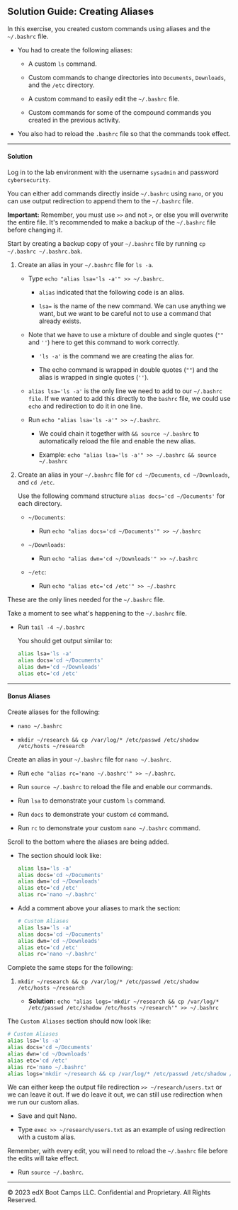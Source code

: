 ## Solution Guide: Creating Aliases

In this exercise, you created custom commands using aliases and the `~/.bashrc` file.

- You had to create the following aliases:

    - A custom `ls` command.

    - Custom commands to change directories into `Documents`, `Downloads`, and the `/etc` directory.

    - A custom command to easily edit the `~/.bashrc` file.

    - Custom commands for some of the compound commands you created in the previous activity.

- You also had to reload the `.bashrc` file so that the commands took effect.

---

#### Solution

Log in to the lab environment with the username `sysadmin` and password `cybersecurity`.

You can either add commands directly inside `~/.bashrc` using `nano`, or you can use output redirection to append them to the `~/.bashrc` file.

**Important:** Remember, you must use `>>` and not `>`, or else you will overwrite the entire file. It's recommended to make a backup of the `~/.bashrc` file before changing it.

Start by creating a backup copy of your `~/.bashrc` file by running `cp ~/.bashrc ~/.bashrc.bak`.

1. Create an alias in your `~/.bashrc` file for `ls -a`.

    - Type `echo "alias lsa='ls -a'" >> ~/.bashrc`.

        - `alias` indicated that the following code is an alias.

        - `lsa=` is the name of the new command. We can use anything we want, but we want to be careful not to use a command that already exists.

    - Note that we have to use a mixture of double and single quotes (`""` and `''`) here to get this command to work correctly.

        - `'ls -a'` is the command we are creating the alias for.

        - The echo command is wrapped in double quotes (`""`) and the alias is wrapped in single quotes (`''`).

    - `alias lsa='ls -a'` is the only line we need to add to our `~/.bashrc file`. If we wanted to add this directly to the `bashrc` file, we could use `echo` and redirection to do it in one line.

    - Run `echo "alias lsa='ls -a'" >> ~/.bashrc`.
        
        - We could chain it together with `&& source ~/.bashrc` to automatically reload the file and enable the new alias.
        
        - Example: `echo "alias lsa='ls -a'" >> ~/.bashrc && source ~/.bashrc`

2. Create an alias in your `~/.bashrc` file for `cd ~/Documents`, `cd ~/Downloads`, and `cd /etc`.

    Use the following command structure `alias docs='cd ~/Documents'` for each directory.

    - `~/Documents`:

        - Run `echo "alias docs='cd ~/Documents'" >> ~/.bashrc`

    - `~/Downloads`:

        - Run `echo "alias dwn='cd ~/Downloads'" >> ~/.bashrc`

    - `~/etc`:

        - Run `echo "alias etc='cd /etc'" >> ~/.bashrc`

These are the only lines needed for the `~/.bashrc` file.

Take a moment to see what's happening to the `~/.bashrc` file.

- Run `tail -4 ~/.bashrc`

    You should get output similar to:

    ```bash
    alias lsa='ls -a'
    alias docs='cd ~/Documents'
    alias dwn='cd ~/Downloads'
    alias etc='cd /etc'
    ```

---

#### Bonus Aliases

Create aliases for the following: 

- `nano ~/.bashrc`

- `mkdir ~/research && cp /var/log/* /etc/passwd /etc/shadow /etc/hosts ~/research`

Create an alias in your `~/.bashrc` file for `nano ~/.bashrc`.

- Run `echo "alias rc='nano ~/.bashrc'" >> ~/.bashrc`.

- Run `source ~/.bashrc` to reload the file and enable our commands.

- Run `lsa` to demonstrate your custom `ls` command.

- Run `docs` to demonstrate your custom `cd` command.

- Run `rc` to demonstrate your custom `nano ~/.bashrc` command.

Scroll to the bottom where the aliases are being added.

- The section should look like:

    ```bash
    alias lsa='ls -a'
    alias docs='cd ~/Documents'
    alias dwn='cd ~/Downloads'
    alias etc='cd /etc'
    alias rc='nano ~/.bashrc'
    ```

- Add a comment above your aliases to mark the section:

    ```bash
    # Custom Aliases
    alias lsa='ls -a'
    alias docs='cd ~/Documents'
    alias dwn='cd ~/Downloads'
    alias etc='cd /etc'
    alias rc='nano ~/.bashrc'
    ```

Complete the same steps for the following: 

1. `mkdir ~/research && cp /var/log/* /etc/passwd /etc/shadow /etc/hosts ~/research`

    - **Solution:** `echo "alias logs='mkdir ~/research && cp /var/log/* /etc/passwd /etc/shadow /etc/hosts ~/research'" >> ~/.bashrc`
    
The `Custom Aliases` section should now look like:

```bash
# Custom Aliases
alias lsa='ls -a'
alias docs='cd ~/Documents'
alias dwn='cd ~/Downloads'
alias etc='cd /etc'
alias rc='nano ~/.bashrc'
alias logs='mkdir ~/research && cp /var/log/* /etc/passwd /etc/shadow /etc/hosts ~/research'
```

We can either keep the output file redirection `>> ~/research/users.txt` or we can leave it out. If we do leave it out, we can still use redirection when we run our custom alias.

- Save and quit Nano.

- Type `exec >> ~/research/users.txt` as an example of using redirection with a custom alias.

Remember, with every edit, you will need to reload the `~/.bashrc` file before the edits will take effect.

- Run `source ~/.bashrc`.

--- 

© 2023 edX Boot Camps LLC. Confidential and Proprietary. All Rights Reserved.    
